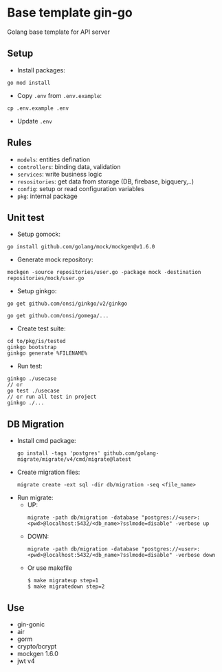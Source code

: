 # Base template gin-go
Golang base template for API server

## Setup
- Install packages:
```
go mod install
```
- Copy `.env` from `.env.example`:  
```
cp .env.example .env
``` 
- Update `.env`

## Rules
- `models`: entities defination
- `controllers`: binding data, validation
- `services`: write business logic
- `resositories`: get data from storage (DB, firebase, bigquery,..)
- `config`: setup or read configuration variables
- `pkg`: internal package

## Unit test
- Setup gomock:
```
go install github.com/golang/mock/mockgen@v1.6.0
```
- Generate mock repository:
```
mockgen -source repositories/user.go -package mock -destination repositories/mock/user.go
```

- Setup ginkgo:
```
go get github.com/onsi/ginkgo/v2/ginkgo
```
```
go get github.com/onsi/gomega/...
```
- Create test suite:
```
cd to/pkg/is/tested
ginkgo bootstrap
ginkgo generate %FILENAME%
```
- Run test:
```
ginkgo ./usecase
// or
go test ./usecase
// or run all test in project
ginkgo ./...
```

## DB Migration

- Install cmd package:
  ```
  go install -tags 'postgres' github.com/golang-migrate/migrate/v4/cmd/migrate@latest
  ```
- Create migration files:
  ```
  migrate create -ext sql -dir db/migration -seq <file_name>
  ```
- Run migrate:
  - UP:
    ```
    migrate -path db/migration -database "postgres://<user>:<pwd>@localhost:5432/<db_name>?sslmode=disable" -verbose up
    ```
  - DOWN:
    ```
    migrate -path db/migration -database "postgres://<user>:<pwd>@localhost:5432/<db_name>?sslmode=disable" -verbose down
    ```
  - Or use makefile
    ```
    $ make migrateup step=1
    $ make migratedown step=2
    ```

## Use
- gin-gonic
- air
- gorm
- crypto/bcrypt
- mockgen 1.6.0
- jwt v4
